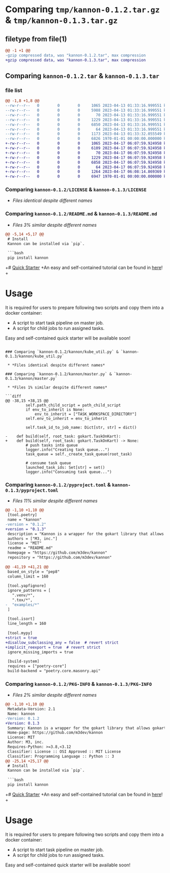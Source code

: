 # Comparing `tmp/kannon-0.1.2.tar.gz` & `tmp/kannon-0.1.3.tar.gz`

## filetype from file(1)

```diff
@@ -1 +1 @@
-gzip compressed data, was "kannon-0.1.2.tar", max compression
+gzip compressed data, was "kannon-0.1.3.tar", max compression
```

## Comparing `kannon-0.1.2.tar` & `kannon-0.1.3.tar`

### file list

```diff
@@ -1,8 +1,8 @@
--rw-r--r--   0        0        0     1065 2023-04-13 01:33:16.999551 kannon-0.1.2/LICENSE
--rw-r--r--   0        0        0     5988 2023-04-13 01:33:16.999551 kannon-0.1.2/README.md
--rw-r--r--   0        0        0       70 2023-04-13 01:33:16.999551 kannon-0.1.2/kannon/__init__.py
--rw-r--r--   0        0        0     1229 2023-04-13 01:33:16.999551 kannon-0.1.2/kannon/kube_util.py
--rw-r--r--   0        0        0     6850 2023-04-13 01:33:16.999551 kannon-0.1.2/kannon/master.py
--rw-r--r--   0        0        0       64 2023-04-13 01:33:16.999551 kannon-0.1.2/kannon/task.py
--rw-r--r--   0        0        0     1173 2023-04-13 01:33:32.055549 kannon-0.1.2/pyproject.toml
--rw-r--r--   0        0        0     6826 1970-01-01 00:00:00.000000 kannon-0.1.2/PKG-INFO
+-rw-r--r--   0        0        0     1065 2023-04-17 06:07:59.924958 kannon-0.1.3/LICENSE
+-rw-r--r--   0        0        0     6109 2023-04-17 06:07:59.924958 kannon-0.1.3/README.md
+-rw-r--r--   0        0        0       70 2023-04-17 06:07:59.924958 kannon-0.1.3/kannon/__init__.py
+-rw-r--r--   0        0        0     1229 2023-04-17 06:07:59.924958 kannon-0.1.3/kannon/kube_util.py
+-rw-r--r--   0        0        0     6858 2023-04-17 06:07:59.924958 kannon-0.1.3/kannon/master.py
+-rw-r--r--   0        0        0       64 2023-04-17 06:07:59.924958 kannon-0.1.3/kannon/task.py
+-rw-r--r--   0        0        0     1264 2023-04-17 06:08:14.869369 kannon-0.1.3/pyproject.toml
+-rw-r--r--   0        0        0     6947 1970-01-01 00:00:00.000000 kannon-0.1.3/PKG-INFO
```

### Comparing `kannon-0.1.2/LICENSE` & `kannon-0.1.3/LICENSE`

 * *Files identical despite different names*

### Comparing `kannon-0.1.2/README.md` & `kannon-0.1.3/README.md`

 * *Files 3% similar despite different names*

```diff
@@ -5,14 +5,17 @@
 # Install
 Kannon can be installed via `pip`.
 
 ```bash
 pip install kannon
 ```
 
+# [Quick Starter](./example/README.md)
+An easy and self-contained tutorial can be found in [here](./example/README.md)!
+
 # Usage
 It is required for users to prepare following two scripts and copy them into a docker container:
 - A script to start task pipeline on master job.
 - A script for child jobs to run assigned tasks.
 
 Easy and self-contained quick starter will be available soon!
```

### Comparing `kannon-0.1.2/kannon/kube_util.py` & `kannon-0.1.3/kannon/kube_util.py`

 * *Files identical despite different names*

### Comparing `kannon-0.1.2/kannon/master.py` & `kannon-0.1.3/kannon/master.py`

 * *Files 1% similar despite different names*

```diff
@@ -38,15 +38,15 @@
         self.path_child_script = path_child_script
         if env_to_inherit is None:
             env_to_inherit = ["TASK_WORKSPACE_DIRECTORY"]
         self.env_to_inherit = env_to_inherit
 
         self.task_id_to_job_name: Dict[str, str] = dict()
 
-    def build(self, root_task: gokart.TaskOnKart):
+    def build(self, root_task: gokart.TaskOnKart) -> None:
         # push tasks into queue
         logger.info("Creating task queue...")
         task_queue = self._create_task_queue(root_task)
 
         # consume task queue
         launched_task_ids: Set[str] = set()
         logger.info("Consuming task queue...")
```

### Comparing `kannon-0.1.2/pyproject.toml` & `kannon-0.1.3/pyproject.toml`

 * *Files 11% similar despite different names*

```diff
@@ -1,10 +1,10 @@
 [tool.poetry]
 name = "kannon"
-version = "0.1.2"
+version = "0.1.3"
 description = "Kannon is a wrapper for the gokart library that allows gokart tasks to be easily executed in a distributed and parallel manner on multiple kubernetes jobs."
 authors = ["M3, inc."]
 license = "MIT"
 readme = "README.md"
 homepage = "https://github.com/m3dev/kannon"
 repository = "https://github.com/m3dev/kannon"
 
@@ -41,19 +41,21 @@
 based_on_style = "pep8"
 column_limit = 160
 
 [tool.yapfignore]
 ignore_patterns = [
   ".venv/*",
   ".tox/*",
-  "examples/*"
 ]
 
 [tool.isort]
 line_length = 160
 
 [tool.mypy]
+strict = true
+disallow_subclassing_any = false  # revert strict
+implicit_reexport = true  # revert strict
 ignore_missing_imports = true
 
 [build-system]
 requires = ["poetry-core"]
 build-backend = "poetry.core.masonry.api"
```

### Comparing `kannon-0.1.2/PKG-INFO` & `kannon-0.1.3/PKG-INFO`

 * *Files 2% similar despite different names*

```diff
@@ -1,10 +1,10 @@
 Metadata-Version: 2.1
 Name: kannon
-Version: 0.1.2
+Version: 0.1.3
 Summary: Kannon is a wrapper for the gokart library that allows gokart tasks to be easily executed in a distributed and parallel manner on multiple kubernetes jobs.
 Home-page: https://github.com/m3dev/kannon
 License: MIT
 Author: M3, inc.
 Requires-Python: >=3.8,<3.12
 Classifier: License :: OSI Approved :: MIT License
 Classifier: Programming Language :: Python :: 3
@@ -25,14 +25,17 @@
 # Install
 Kannon can be installed via `pip`.
 
 ```bash
 pip install kannon
 ```
 
+# [Quick Starter](./example/README.md)
+An easy and self-contained tutorial can be found in [here](./example/README.md)!
+
 # Usage
 It is required for users to prepare following two scripts and copy them into a docker container:
 - A script to start task pipeline on master job.
 - A script for child jobs to run assigned tasks.
 
 Easy and self-contained quick starter will be available soon!
```

